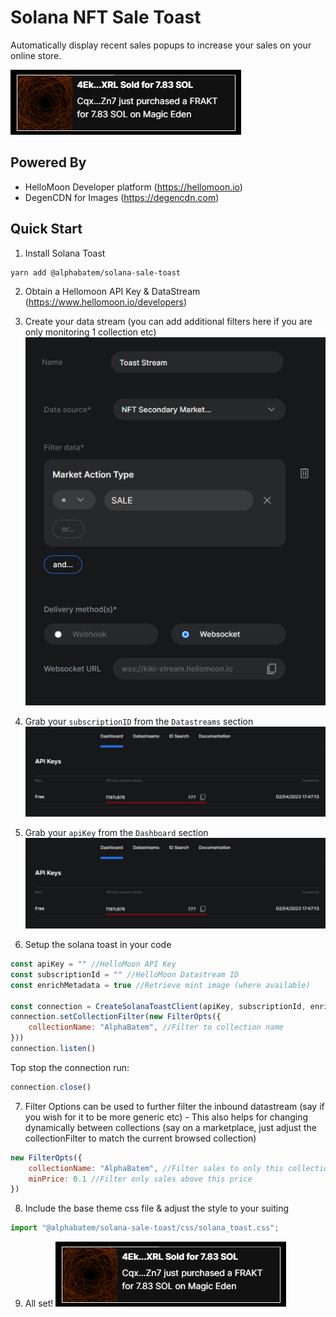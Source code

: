 # Solana NFT Sale Toast
Automatically display recent sales popups to increase your sales on your online store.

![Example Toast](https://github.com/alphabatem/solana-sale-toast/blob/main/docs/img/moon_04.PNG?raw=true)

## Powered By
* HelloMoon Developer platform (https://hellomoon.io)
* DegenCDN for Images (https://degencdn.com)

## Quick Start

1. Install Solana Toast
```
yarn add @alphabatem/solana-sale-toast
```


2. Obtain a Hellomoon API Key & DataStream (https://www.hellomoon.io/developers)

3. Create your data stream (you can add additional filters here if you are only monitoring 1 collection etc) 
![HelloMoon data stream setup](https://github.com/alphabatem/solana-sale-toast/blob/main/docs/img/moon_02.PNG?raw=true)

4. Grab your `subscriptionID` from the `Datastreams` section
![HelloMoon datastreams](https://github.com/alphabatem/solana-sale-toast/blob/main/docs/img/moon_03.PNG?raw=true)

5. Grab your `apiKey` from the `Dashboard` section
![HelloMoon dashboard](https://github.com/alphabatem/solana-sale-toast/blob/main/docs/img/moon_03.PNG?raw=true)

6. Setup the solana toast in your code
```js
const apiKey = "" //HelloMoon API Key
const subscriptionId = "" //HelloMoon Datastream ID
const enrichMetadata = true //Retrieve mint image (where available)

const connection = CreateSolanaToastClient(apiKey, subscriptionId, enrichMetadata)
connection.setCollectionFilter(new FilterOpts({
    collectionName: "AlphaBatem", //Filter to collection name
}))
connection.listen()
```

Top stop the connection run:
```js
connection.close()
```

7. Filter Options can be used to further filter the inbound datastream (say if you wish for it to be more generic etc) - This also helps for changing dynamically between 
collections (say on a marketplace, just adjust the collectionFilter to match the current browsed collection)
```js
new FilterOpts({
    collectionName: "AlphaBatem", //Filter sales to only this collection
	minPrice: 0.1 //Filter only sales above this price
})
```

8. Include the base theme css file & adjust the style to your suiting
```js
import "@alphabatem/solana-sale-toast/css/solana_toast.css";
```

9. All set!
![Example Toast](https://github.com/alphabatem/solana-sale-toast/blob/main/docs/img/moon_04.PNG?raw=true)